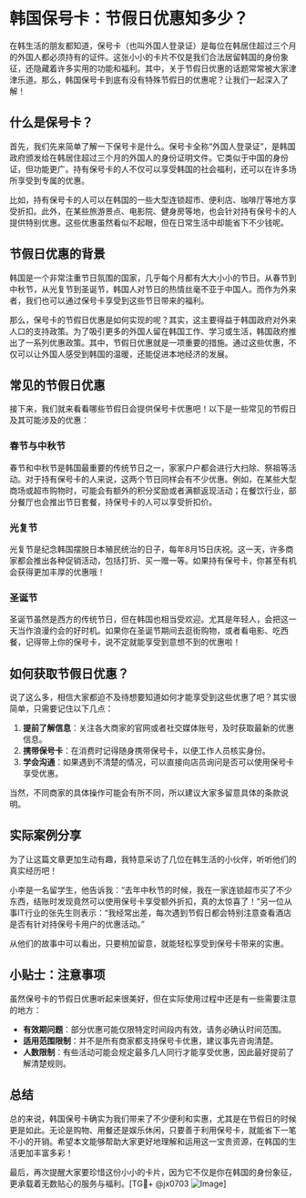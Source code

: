 # 韩国保号卡：节假日优惠知多少？

在韩生活的朋友都知道，保号卡（也叫外国人登录证）是每位在韩居住超过三个月的外国人都必须持有的证件。这张小小的卡片不仅是我们合法居留韩国的身份象征，还隐藏着许多实用的功能和福利。其中，关于节假日优惠的话题常常被大家津津乐道。那么，韩国保号卡到底有没有特殊节假日的优惠呢？让我们一起深入了解！

## 什么是保号卡？

首先，我们先来简单了解一下保号卡是什么。保号卡全称“外国人登录证”，是韩国政府颁发给在韩居住超过三个月的外国人的身份证明文件。它类似于中国的身份证，但功能更广。持有保号卡的人不仅可以享受韩国的社会福利，还可以在许多场所享受到专属的优惠。

比如，持有保号卡的人可以在韩国的一些大型连锁超市、便利店、咖啡厅等地方享受折扣。此外，在某些旅游景点、电影院、健身房等地，也会针对持有保号卡的人提供特别优惠。这些优惠虽然看似不起眼，但在日常生活中却能省下不少钱呢。

## 节假日优惠的背景

韩国是一个非常注重节日氛围的国家，几乎每个月都有大大小小的节日。从春节到中秋节，从光复节到圣诞节，韩国人对节日的热情丝毫不亚于中国人。而作为外来者，我们也可以通过保号卡享受到这些节日带来的福利。

那么，保号卡的节假日优惠是如何实现的呢？其实，这主要得益于韩国政府对外来人口的支持政策。为了吸引更多的外国人留在韩国工作、学习或生活，韩国政府推出了一系列优惠政策。其中，节假日优惠就是一项重要的措施。通过这些优惠，不仅可以让外国人感受到韩国的温暖，还能促进本地经济的发展。

## 常见的节假日优惠

接下来，我们就来看看哪些节假日会提供保号卡优惠吧！以下是一些常见的节假日及其可能涉及的优惠：

### 春节与中秋节

春节和中秋节是韩国最重要的传统节日之一，家家户户都会进行大扫除、祭祖等活动。对于持有保号卡的人来说，这两个节日同样会有不少优惠。例如，在某些大型商场或超市购物时，可能会有额外的积分奖励或者满额返现活动；在餐饮行业，部分餐厅也会推出节日套餐，持保号卡的人可以享受折扣价。

### 光复节

光复节是纪念韩国摆脱日本殖民统治的日子，每年8月15日庆祝。这一天，许多商家都会推出各种促销活动，包括打折、买一赠一等。如果持有保号卡，你甚至有机会获得更加丰厚的优惠哦！

### 圣诞节

圣诞节虽然是西方的传统节日，但在韩国也相当受欢迎。尤其是年轻人，会把这一天当作浪漫约会的好时机。如果你在圣诞节期间去逛街购物，或者看电影、吃西餐，记得带上你的保号卡，说不定就能享受到意想不到的优惠啦！

## 如何获取节假日优惠？

说了这么多，相信大家都迫不及待想要知道如何才能享受到这些优惠了吧？其实很简单，只需要记住以下几点：

1. **提前了解信息**：关注各大商家的官网或者社交媒体账号，及时获取最新的优惠信息。
2. **携带保号卡**：在消费时记得随身携带保号卡，以便工作人员核实身份。
3. **学会沟通**：如果遇到不清楚的情况，可以直接向店员询问是否可以使用保号卡享受优惠。

当然，不同商家的具体操作可能会有所不同，所以建议大家多留意具体的条款说明。

## 实际案例分享

为了让这篇文章更加生动有趣，我特意采访了几位在韩生活的小伙伴，听听他们的真实经历吧！

小李是一名留学生，他告诉我：“去年中秋节的时候，我在一家连锁超市买了不少东西，结账时发现竟然可以使用保号卡享受额外折扣，真的太惊喜了！”另一位从事IT行业的张先生则表示：“我经常出差，每次遇到节假日都会特别注意查看酒店是否有针对持保号卡用户的优惠活动。”

从他们的故事中可以看出，只要稍加留意，就能轻松享受到保号卡带来的实惠。

## 小贴士：注意事项

虽然保号卡的节假日优惠听起来很美好，但在实际使用过程中还是有一些需要注意的地方：

- **有效期问题**：部分优惠可能仅限特定时间段内有效，请务必确认时间范围。
- **适用范围限制**：并不是所有商家都支持保号卡优惠，建议事先咨询清楚。
- **人数限制**：有些活动可能会规定最多几人同行才能享受优惠，因此最好提前了解清楚规则。

## 总结

总的来说，韩国保号卡确实为我们带来了不少便利和实惠，尤其是在节假日的时候更是如此。无论是购物、用餐还是娱乐休闲，只要善于利用保号卡，就能省下一笔不小的开销。希望本文能够帮助大家更好地理解和运用这一宝贵资源，在韩国的生活更加丰富多彩！

最后，再次提醒大家要珍惜这份小小的卡片，因为它不仅是你在韩国的身份象征，更承载着无数贴心的服务与福利。[TG💪+ @jx0703 ![Image](https://github.com/user-attachments/assets/dbca1d08-cadb-493c-b0ec-ad6f7a83f270)]